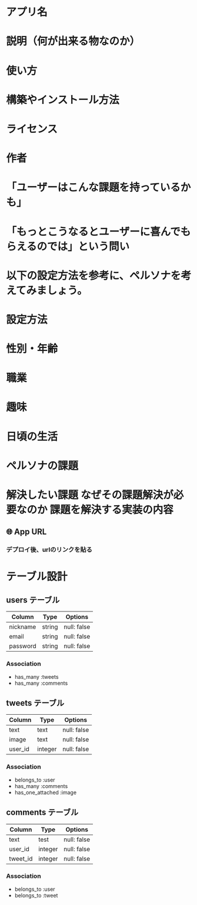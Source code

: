 # アプリ名
# 説明（何が出来る物なのか）
# 使い方
# 構築やインストール方法
# ライセンス
# 作者
# 「ユーザーはこんな課題を持っているかも」
# 「もっとこうなるとユーザーに喜んでもらえるのでは」という問い
# 以下の設定方法を参考に、ペルソナを考えてみましょう。
# 設定方法
# 性別・年齢
# 職業
# 趣味
# 日頃の生活
# ペルソナの課題
# 解決したい課題 	なぜその課題解決が必要なのか 課題を解決する実装の内容

## 🌐 App URL

### **デプロイ後、urlのリンクを貼る**  


# テーブル設計

## users テーブル

| Column         | Type   | Options     |
|----------------|--------|-------------|
| nickname       | string | null: false |
| email          | string | null: false |
| password       | string | null: false |

### Association
- has_many :tweets
- has_many :comments

## tweets テーブル

| Column           | Type    | Options     |
|------------------|---------|-------------|
| text             | text    | null: false |
| image            | text    | null: false |
| user_id          | integer | null: false |

### Association
- belongs_to :user
- has_many :comments
- has_one_attached :image

## comments テーブル

| Column   | Type    | Options     |
|----------|---------|-------------|
| text     | test    | null: false |
| user_id  | integer | null: false |
| tweet_id | integer | null: false |

### Association
- belongs_to :user
- belongs_to :tweet